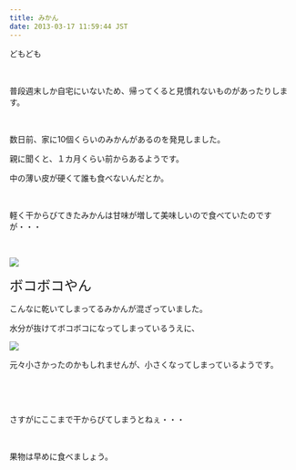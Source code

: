 ```yaml
---
title: みかん
date: 2013-03-17 11:59:44 JST
---
```

<p>どもども</p>
<p>&nbsp;</p>
<p>普段週末しか自宅にいないため、帰ってくると見慣れないものがあったりします。</p>
<p>&nbsp;</p>
<p>数日前、家に10個くらいのみかんがあるのを発見しました。</p>
<p>親に聞くと、１カ月くらい前からあるようです。</p>
<p>中の薄い皮が硬くて誰も食べないんだとか。</p>
<p>&nbsp;</p>
<p>軽く干からびてきたみかんは甘味が増して美味しいので食べていたのですが・・・</p>
<p>&nbsp;</p>
<p><img src="https://lh6.googleusercontent.com/-Z7yVMcO7mJ8/UUUIvdEXjoI/AAAAAAAABsA/Wj-6H8Px6HE/s640/IMG_0248.JPG" /></p>
<p><span style="font-size:24px;">ボコボコやん</span></p>
<p>こんなに乾いてしまってるみかんが混ざっていました。</p>
<p>水分が抜けてボコボコになってしまっているうえに、</p>
<p><img src="https://lh6.googleusercontent.com/-hJISpLSuKmk/UUUItLrIH4I/AAAAAAAABr4/qr5DA6VMtBE/s640/IMG_0251.JPG" /></p>
<p>元々小さかったのかもしれませんが、小さくなってしまっているようです。</p>
<p>&nbsp;</p>
<p>&nbsp;</p>
<p>さすがにここまで干からびてしまうとねぇ・・・</p>
<p>&nbsp;</p>
<p>果物は早めに食べましょう。</p>
